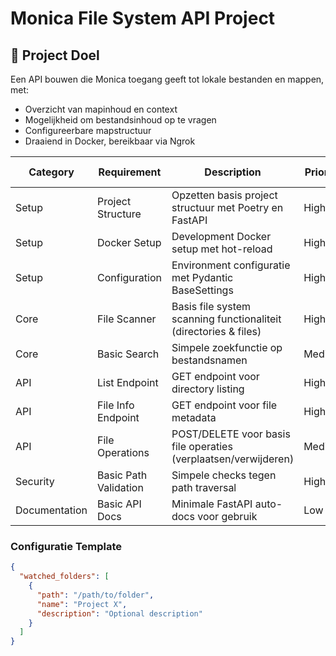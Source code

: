 # Monica File System API Project

## 🎯 Project Doel

Een API bouwen die Monica toegang geeft tot lokale bestanden en mappen, met:

- Overzicht van mapinhoud en context
- Mogelijkheid om bestandsinhoud op te vragen
- Configureerbare mapstructuur
- Draaiend in Docker, bereikbaar via Ngrok

| Category | Requirement | Description | Priority | Min Hours | Max Hours | Dependencies | Status |
|----------|-------------|-------------|-----------|-----------|-----------|--------------|--------|
| Setup | Project Structure | Opzetten basis project structuur met Poetry en FastAPI | High | 1 | 2 | None | Not Started |
| Setup | Docker Setup | Development Docker setup met hot-reload | High | 1 | 2 | Project Structure | Not Started |
| Setup | Configuration | Environment configuratie met Pydantic BaseSettings | High | 0.5 | 1 | Project Structure | Not Started |
| Core | File Scanner | Basis file system scanning functionaliteit (directories & files) | High | 2 | 4 | Project Structure | Not Started |
| Core | Basic Search | Simpele zoekfunctie op bestandsnamen | Medium | 1 | 2 | File Scanner | Not Started |
| API | List Endpoint | GET endpoint voor directory listing | High | 1 | 2 | File Scanner | Not Started |
| API | File Info Endpoint | GET endpoint voor file metadata | High | 1 | 2 | File Scanner | Not Started |
| API | File Operations | POST/DELETE voor basis file operaties (verplaatsen/verwijderen) | Medium | 2 | 4 | List Endpoint | Not Started |
| Security | Basic Path Validation | Simpele checks tegen path traversal | High | 1 | 1.5 | File Scanner | Not Started |
| Documentation | Basic API Docs | Minimale FastAPI auto-docs voor gebruik | Low | 0.5 | 1 | All Endpoints | Not Started |



### Configuratie Template

```json
{
  "watched_folders": [
    {
      "path": "/path/to/folder",
      "name": "Project X",
      "description": "Optional description"
    }
  ]
}
